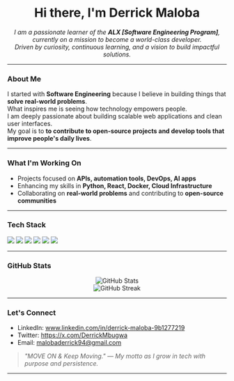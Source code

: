 <h1 align="center">Hi there, I'm Derrick Maloba</h1>

<p align="center">
  <em>
    I am a passionate learner of the <strong>ALX [Software Engineering Program]</strong>, currently on a mission to become a world-class developer. <br />
    Driven by curiosity, continuous learning, and a vision to build impactful solutions.
  </em>
</p>

---

###  About Me

 I started with **Software Engineering** because I believe in building things that **solve real-world problems**.  
 What inspires me is seeing how technology empowers people.  
 I am deeply passionate about building scalable web applications and clean user interfaces.  
 My goal is to **to contribute to open-source projects and develop tools that improve people's daily lives**.

---

###  What I'm Working On

-  Projects focused on **APIs, automation tools, DevOps, AI apps**
-  Enhancing my skills in **Python, React, Docker, Cloud Infrastructure**
-  Collaborating on **real-world problems** and contributing to **open-source communities**

---

###  Tech Stack

<p>
  <img src="https://img.shields.io/badge/-Python-3776AB?style=for-the-badge&logo=python&logoColor=white" />
  <img src="https://img.shields.io/badge/-JavaScript-F7DF1E?style=for-the-badge&logo=javascript&logoColor=black" />
  <img src="https://img.shields.io/badge/-React-61DAFB?style=for-the-badge&logo=react&logoColor=black" />
  <img src="https://img.shields.io/badge/-Docker-2496ED?style=for-the-badge&logo=docker&logoColor=white" />
  <img src="https://img.shields.io/badge/-Linux-FCC624?style=for-the-badge&logo=linux&logoColor=black" />
  <img src="https://img.shields.io/badge/-Git-F05032?style=for-the-badge&logo=git&logoColor=white" />
</p>

---

###  GitHub Stats

<p align="center">
  <img src="https://github-readme-stats.vercel.app/api?username=malobaderrick&show_icons=true&theme=radical" alt="GitHub Stats" />
  <br />
  <img src="https://github-readme-streak-stats.herokuapp.com/?user=malobaderrick&theme=radical" alt="GitHub Streak" />
</p>

---

###  Let's Connect

- LinkedIn: www.linkedin.com/in/derrick-maloba-9b1277219  
- Twitter: https://x.com/DerrickMbugwa
- Email: malobaderrick94@gmail.com  

>  _"MOVE ON & Keep Moving." — My motto as I grow in tech with purpose and persistence._

---
